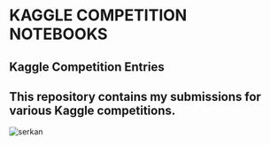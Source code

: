 # KAGGLE COMPETITION NOTEBOOKS
## Kaggle Competition Entries 
## This repository contains my submissions for various Kaggle competitions. 
![serkan](https://user-images.githubusercontent.com/92849974/215345142-7f3d3f11-4a08-4f97-97f2-d62dc771493f.gif)
